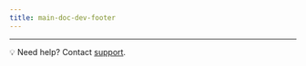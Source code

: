```yaml
---
title: main-doc-dev-footer
---
```


***

:bulb: Need help? Contact [support](https://fiddlerlabs.zendesk.com/hc/en-us).
